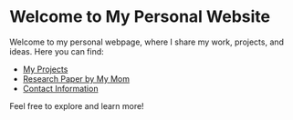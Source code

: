 # Welcome to My Personal Website

Welcome to my personal webpage, where I share my work, projects, and ideas. Here you can find:

- [My Projects](projects)
- [Research Paper by My Mom](papers/research-paper)
- [Contact Information](contact)

Feel free to explore and learn more!